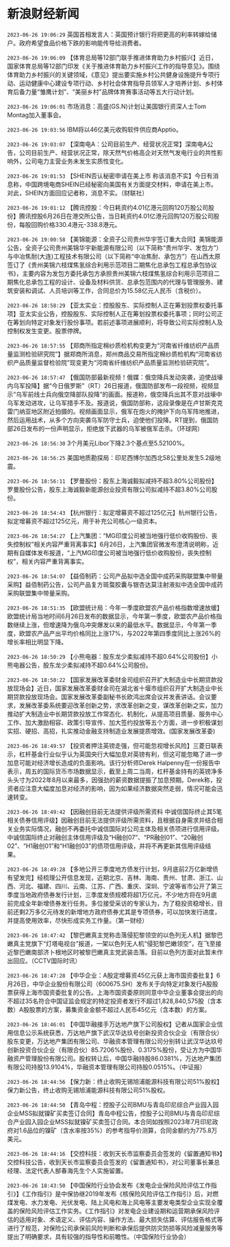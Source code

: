 # 新浪财经新闻
`2023-06-26 19:06:29` 英国首相发言人：英国预计银行将把更高的利率转嫁给储户。政府希望食品价格下跌的影响能传导给消费者。

`2023-06-26 19:06:09` 【体育总局等12部门联手推进体育助力乡村振兴】近日，国家体育总局等12部门印发《关于推进体育助力乡村振兴工作的指导意见》。围绕体育助力乡村振兴的关键领域，《意见》提出要实施乡村公共健身设施提升专项行动、运动健康中心建设专项行动、乡村社会体育指导员领军人才培养计划、乡村体育后备力量“雏鹰计划”、“美丽乡村”品牌体育赛事活动等五大行动计划。

`2023-06-26 19:06:01` 市场消息：高盛(GS.N)计划让美国银行资深人士Tom Montag加入董事会。

`2023-06-26 19:03:56` IBM将以46亿美元收购软件供应商Apptio。

`2023-06-26 19:03:07` 【深南电A：公司目前生产、经营状况正常】深南电A公告，公司目前生产、经营状况正常，除天然气价格高企对天然气发电行业的共性影响外，公司电力主营业务未发生实质性变化。

`2023-06-26 19:01:53` 【SHEIN否认秘密申请在美上市 称该消息不实】今日有消息称，中国跨境电商SHEIN已经秘密向美国有关方面提交材料，申请在美上市。对此，SHEIN方面回应记者称，消息不实。（财联社）

`2023-06-26 19:01:12` 【腾讯控股：今日耗资约4.01亿港元回购120万股公司股份】腾讯控股6月26日在港交所公告，当日耗资约4.01亿港元回购120万股公司股份，每股回购价格330.4港元-338.8港元。

`2023-06-26 19:00:58` 【美锦能源：全资子公司贵州华宇签订重大合同】美锦能源公告，全资子公司贵州美锦华宇新能源有限公司（以下简称“贵州华宇、发包方”）与中冶焦耐(大连)工程技术有限公司（以下简称“中冶焦耐、承包方”）在山西太原签订了《贵州美锦六枝煤焦氢综合利用示范项目二期焦化总承包工程总承包协议书》，主要内容为发包方委托承包方承担贵州美锦六枝煤焦氢综合利用示范项目二期焦化总承包工程的设计、设备及材料供货、总承包范围内的代理与管理服务、建筑安装和调试、人员培训等工作，合同总价为15.58亿元人民币（含税价）。

`2023-06-26 18:58:29` 【亚太实业：控股股东、实际控制人正在筹划投票权委托事项】亚太实业公告，控股股东、实际控制人正在筹划投票权委托事项；同时公司正在筹划向特定对象发行股份事项。若前述事项进展顺利，将导致公司实际控制人及控制权发生变更。股票停牌。

`2023-06-26 18:57:55` 【郑商所指定棉纱质检机构变更为“河南省纤维纺织产品质量监测检验研究院”】据郑商所消息，郑州商品交易所指定棉纱质检机构“河南省纺织产品质量监督检验院”现变更为“河南省纤维纺织产品质量监测检验研究院”。

`2023-06-26 18:57:47` 【俄国防部最新视频！俄媒：俄空降兵发动突袭，迫使战壕内乌军投降】据“今日俄罗斯”（RT）26日报道，俄国防部发布一段视频，视频显示“乌军前线士兵向俄空降部队投降”的画面。报道称，俄空降兵出其不意对战壕中乌军发动进攻，让乌军措手不及。报道说，俄国防部称，这段录像是在卢甘斯克克雷门纳亚地区附近拍摄的。视频画面显示，俄军在炮火的掩护下向乌军阵地推进，然后运用战术，从多个方向突袭乌军防守士兵，迫使他们投降。RT提到，俄国防部26日发布的一份声明显示，拒绝放下武器的乌军被俄军击杀。（环球网）

`2023-06-26 18:56:30` 3个月美元Libor下降2.3个基点至5.52100%。

`2023-06-26 18:56:25` 美国地质勘探局：印尼西博尔加西北58公里处发生5.2级地震。

`2023-06-26 18:56:11` 【罗曼股份：股东上海诚毅拟减持不超3.80%公司股份】罗曼股份公告，股东上海诚毅新能源创业投资有限公司拟减持不超3.80%公司股份。

`2023-06-26 18:54:43` 【杭州银行：拟定增募资不超过125亿元】杭州银行公告，拟定增募资不超过125亿元，用于补充公司核心一级资本。

`2023-06-26 18:54:27` 【上汽集团：“MG印度公司被当地强行低价收购股份、丧失控制权”相关内容严重背离事实】6月26日，上汽集团官微发布澄清说明称，近期有自媒体发布报道，“上汽MG印度公司被当地强行低价收购股份，丧失控制权”，相关内容严重背离事实。

`2023-06-26 18:54:07` 【益佰制药：公司产品拟中选全国中成药采购联盟集中带量采购】益佰制药公告，公司产品复方斑蝥胶囊与银杏达莫注射液拟中选全国中成药采购联盟集中带量采购。

`2023-06-26 18:51:35` 【欧盟统计局：今年一季度欧盟农产品价格指数增速放缓】欧盟统计局当地时间6月26日发布的数据显示，今年第一季度，欧盟农产品价格指数继续上涨，但增速降为俄乌冲突爆发以来的最低水平。数据显示，今年第一季度，欧盟农产品产出平均价格同比上涨17%，与2022年第四季度同比上涨26%的增长率相比明显下降。

`2023-06-26 18:50:29` 【小熊电器：股东龙少柔拟减持不超0.64%公司股份】小熊电器公告，股东龙少柔拟减持不超0.64%公司股份。

`2023-06-26 18:50:22` 【国家发展改革委财金司组织召开扩大制造业中长期贷款投放现场会】近日，国家发展改革委财金司在湖北省十堰市组织召开扩大制造业中长期贷款投放现场会。国家发展改革委副秘书长欧鸿出席会议并发表讲话。会议要求，发展改革委系统要迎改革创新之势，求改革创新之变，谋改革创新之实，加力推动扩大制造业中长期贷款投放工作常态化、机制化，从提高项目质量、服务中心工作、加大激励相容、政策引导宣传、加大签约投放等五个方面，进一步积极谋划实招、硬招、高招，扎实推动金融支持制造业发展提质增效。(国家发展改革委)

`2023-06-26 18:49:57` 【投资者押注英镑走强，但可能忽视增长风险】三菱日联表示，杠杆基金行业似乎认为英国央行大幅加息对英镑有利，但这可能忽略了进一步加息可能对经济增长造成的负面影响。该行分析师Derek Halpenny在一份报告中表示，周五的国际货币市场数据显示，截至上周二当周，杠杆基金持有的英镑净多头头寸为2022年8月以来最多，因强劲的薪资数据提振了加息预期。Derek称，投资者应注意大幅度加息对经济的影响，因为如果经济数据突然走弱，情况可能会迅速转变。

`2023-06-26 18:49:42` 【因融创目前无法提供评级所需资料 中诚信国际终止其5笔相关债券信用评级】因融创目前无法提供评级所需资料，且根据自身需求并结合相关业务实际情况，融创不再委托中诚信国际对公司主体及相关债项进行信用评级。中诚信国际终止对融创主体信用评级及“H融创07”、“PR融创01”、“20融创02”、“H1融创01”和“H1融创03”的债项信用评级，并将不再更新其信用评级结果。

`2023-06-26 18:49:28` 【多地公开三季度地方债发行计划，9月底前2万亿新增债有望发完】经梳理公开信息发现，近期北京、吉林、海南、贵州、甘肃、浙江、山西、河北、福建、四川、云南、江苏、广西、重庆、深圳、宁波等省市公开了第三季度当地政府债券发行计划，三季度发债规模将超1万亿元，不少地方将在9月底前完成全年新增债券发行任务。多位接受采访的专家认为，为了稳投资稳增长，目前还剩2万多亿元待发的新增地方政府债券尤其是专项债券，可以加快发行进度，并提高使用效率，尽快形成实务工作量。（第一财经）

`2023-06-26 18:47:42` 【黎巴嫩真主党称击落侵犯黎领空的以色列无人机】据黎巴嫩真主党旗下“灯塔电视台”报道，一架以色列无人机“侵犯黎巴嫩领空”，在飞至接近黎巴嫩南部济卜根地区时被黎巴嫩真主党武装击落。目前以色列方面对此暂未作出回应。（CCTV国际时讯）

`2023-06-26 18:47:28` 【中华企业：A股定增募资45亿元获上海市国资委批复】6月26日，中华企业股份有限公司（600675.SH）发布关于向特定对象发行A股股票获得上海市国资委批复的公告。上海市国资委原则同意中华企业董事会提出的向不超过35名符合中国证监会规定的特定投资者发行不超过1,828,840,575股（含本数）A股股票的方案，募集资金金额不超过人民币45亿元（含本数）的方案。

`2023-06-26 18:46:01` 【中国华融接手万达地产旗下公司股权】记者从国家企业信用信息公示系统获悉，万达地产旗下武汉华达玖号创新投资合伙企业（有限合伙）股东变更，万达地产集团有限公司、华融资本管理有限公司分别转让武汉华达玖号创新投资合伙企业（有限合伙）85.7206%股份、0.3175%股份，受让方为中国华融资产管理股份有限公司。股权转让后，中国华融持股86.0381%，万达地产集团有限公司持股13.9104%，华融资本管理有限公司持股0.0515%。（中证报）

`2023-06-26 18:44:56` 【保力新：终止收购无锡旭浦能源科技有限公司51%股权】保力新公告，终止收购无锡旭浦能源科技有限公司51%股权。

`2023-06-26 18:44:50` 【青岛中程：控股子公司BMU与青岛印尼综合产业园入园企业MSS拟就镍矿买卖签订合同】青岛中程公告，控股子公司BMU与青岛印尼综合产业园入园企业MSS拟就镍矿买卖签订合同。本合同如按照2023年7月印尼政府对1.6品位的镍矿（含水率按35%）的参考指导价测算，合同金额约为775.8万美元。

`2023-06-26 18:44:16` 【交控科技：收到天长市监察委员会签发的《留置通知书》】交控科技公告，收到天长市监察委员会签发的《留置通知书》，对公司董事长兼总经理、法定代表人郜春海先生个人实施留置。

`2023-06-26 18:43:50` 【中国保险行业协会发布《发电企业保险风险评估工作指引》】《工作指引》是中保协继2019年发布《核保险风险评估工作指引》后，对燃煤发电、水力发电、光伏发电、陆上风电和海上风电等主要发电类型企业实现全覆盖的保险风险评估工作实务。《工作指引》对发电企业建设期和运营期承保风险评估的适用对象、术语定义、评估内容、操作方法、最大损失估算、评估报告格式等进行了规范，对保险公司承保前风险判断和承保后提供防灾防损等风险减量服务等提出了明确要求，具有较强的指导性和前瞻性。（中国保险行业协会）

